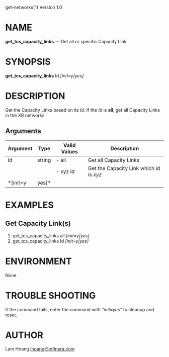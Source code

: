get-networks(1) Version 1.0 

NAME
====

**get_tcs_capacity_links** — Get all or specific Capacity Link

SYNOPSIS
========

**get_tcs_capacity_links** Id *[init=y|yes]*


DESCRIPTION
===========

Get the Capacity Links based on its *Id*. If the *Id* is **all**, get all Capacity Links in the XR networks.


Arguments
-------

| Argument         |  Type     | Valid Values      | Description                   |
|------------------|-----------|-------------------|-------------------------------|
| Id         |  string   | - all             | Get all Capacity Links               |
|                  |           | - xyz id          | Get the Capacity Link which id is *xyz*               |
| *[init=y|yes]*    |           |                   | Only need at the first execution the IPM service commands      |

EXAMPLES
===========

Get Capacity Link(s)
------

1. get_tcs_capacity_links all *[init=y|yes]*
2. get_tcs_capacity_links Id *[init=y|yes]*

ENVIRONMENT
===========

None

TROUBLE SHOOTING
====

If the command fails, enter the command with *"init=yes"* to cleanup and reset.

AUTHOR
======

Lam Hoang <lhoang@infinera.com>
